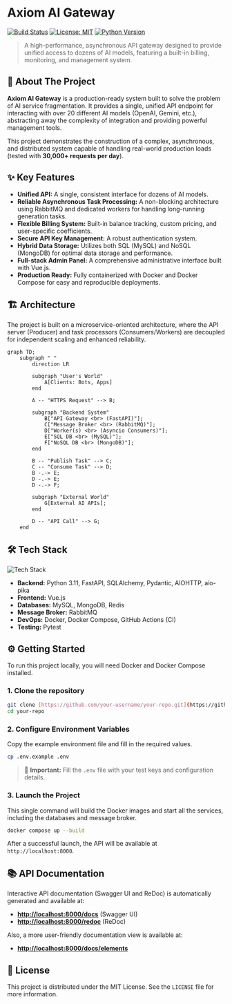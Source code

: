 # Axiom AI Gateway

[![Build Status](https://img.shields.io/github/actions/workflow/status/your-username/your-repo/ci.yml?branch=main)](https://github.com/your-username/your-repo/actions)
[![License: MIT](https://img.shields.io/badge/License-MIT-yellow.svg)](https://opensource.org/licenses/MIT)
[![Python Version](https://img.shields.io/badge/python-3.11-blue.svg)](https://www.python.org/downloads/release/python-311/)

> A high-performance, asynchronous API gateway designed to provide unified access to dozens of AI models, featuring a built-in billing, monitoring, and management system.

## 🚀 About The Project

**Axiom AI Gateway** is a production-ready system built to solve the problem of AI service fragmentation. It provides a single, unified API endpoint for interacting with over 20 different AI models (OpenAI, Gemini, etc.), abstracting away the complexity of integration and providing powerful management tools.

This project demonstrates the construction of a complex, asynchronous, and distributed system capable of handling real-world production loads (tested with **30,000+ requests per day**).

## ✨ Key Features

* **Unified API:** A single, consistent interface for dozens of AI models.
* **Reliable Asynchronous Task Processing:** A non-blocking architecture using RabbitMQ and dedicated workers for handling long-running generation tasks.
* **Flexible Billing System:** Built-in balance tracking, custom pricing, and user-specific coefficients.
* **Secure API Key Management:** A robust authentication system.
* **Hybrid Data Storage:** Utilizes both SQL (MySQL) and NoSQL (MongoDB) for optimal data storage and performance.
* **Full-stack Admin Panel:** A comprehensive administrative interface built with Vue.js.
* **Production Ready:** Fully containerized with Docker and Docker Compose for easy and reproducible deployments.

## 🏗️ Architecture

The project is built on a microservice-oriented architecture, where the API server (Producer) and task processors (Consumers/Workers) are decoupled for independent scaling and enhanced reliability.

```mermaid
graph TD;
    subgraph " "
        direction LR
        
        subgraph "User's World"
            A[Clients: Bots, Apps]
        end

        A -- "HTTPS Request" --> B;
        
        subgraph "Backend System"
            B["API Gateway <br> (FastAPI)"];
            C["Message Broker <br> (RabbitMQ)"];
            D["Worker(s) <br> (Asyncio Consumers)"];
            E["SQL DB <br> (MySQL)"];
            F["NoSQL DB <br> (MongoDB)"];
        end

        B -- "Publish Task" --> C;
        C -- "Consume Task" --> D;
        B -.-> E;
        D -.-> E;
        D -.-> F;

        subgraph "External World"
            G[External AI APIs];
        end

        D -- "API Call" --> G;
    end
```

## 🛠️ Tech Stack

![Tech Stack](https://skillicons.dev/icons?i=python,fastapi,vue,docker,mysql,mongodb,rabbitmq,redis,git,githubactions,nginx)

* **Backend:** Python 3.11, FastAPI, SQLAlchemy, Pydantic, AIOHTTP, aio-pika
* **Frontend:** Vue.js
* **Databases:** MySQL, MongoDB, Redis
* **Message Broker:** RabbitMQ
* **DevOps:** Docker, Docker Compose, GitHub Actions (CI)
* **Testing:** Pytest

## ⚙️ Getting Started

To run this project locally, you will need Docker and Docker Compose installed.

### 1. Clone the repository
```bash
git clone [https://github.com/your-username/your-repo.git](https://github.com/your-username/your-repo.git)
cd your-repo
```

### 2. Configure Environment Variables
Copy the example environment file and fill in the required values.
```bash
cp .env.example .env
```
> 🔑 **Important:** Fill the `.env` file with your test keys and configuration details.

### 3. Launch the Project
This single command will build the Docker images and start all the services, including the databases and message broker.
```bash
docker compose up --build
```
After a successful launch, the API will be available at `http://localhost:8000`.

## 📚 API Documentation

Interactive API documentation (Swagger UI and ReDoc) is automatically generated and available at:
* [**http://localhost:8000/docs**](http://localhost:8000/docs) (Swagger UI)
* [**http://localhost:8000/redoc**](http://localhost:8000/redoc) (ReDoc)

Also, a more user-friendly documentation view is available at:
* [**http://localhost:8000/docs/elements**](http://localhost:8000/docs/elements)

## 📄 License

This project is distributed under the MIT License. See the `LICENSE` file for more information.